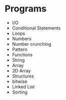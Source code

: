 # Programs

- I/O 
- Conditional Statements
- Loops
- Numbers
- Number crunching
- Pattern
- Functions
- String
- Array
- 2D Array
- Structures
- bitwise
- Linked List
- Sorting
